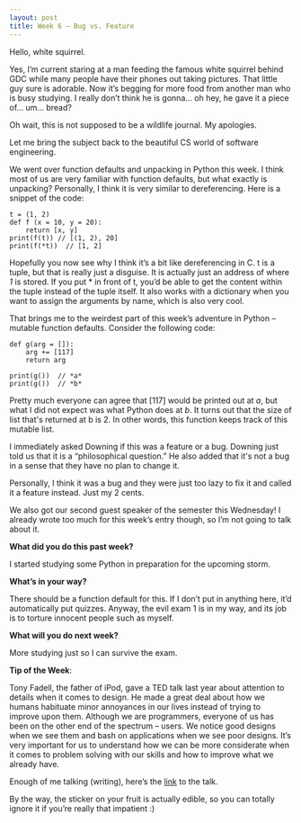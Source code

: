 ```yaml
---
layout: post
title: Week 6 – Bug vs. Feature
---
```

Hello, white squirrel.


Yes, I’m current staring at a man feeding the famous white squirrel behind GDC while many people have their phones out taking pictures. That little guy sure is adorable. Now it’s begging for more food from another man who is busy studying. I really don’t think he is gonna… oh hey, he gave it a piece of… um… bread?


Oh wait, this is not supposed to be a wildlife journal. My apologies.


Let me bring the subject back to the beautiful CS world of software engineering. 


We went over function defaults and unpacking in Python this week. I think most of us are very familiar with function defaults, but what exactly is unpacking? Personally, I think it is very similar to dereferencing. Here is a snippet of the code:

```
t = (1, 2)
def f (x = 10, y = 20):
	return [x, y]
print(f(t))	// [(1, 2), 20]
print(f(*t))  // [1, 2]
```

Hopefully you now see why I think it’s a bit like dereferencing in C. t is a tuple, but that is really just a disguise. It is actually just an address of where *1* is stored. If you put * in front of t, you’d be able to get the content within the tuple instead of the tuple itself. It also works with a dictionary when you want to assign the arguments by name, which is also very cool.


That brings me to the weirdest part of this week’s adventure in Python – mutable function defaults. Consider the following code:

```
def g(arg = []):
	arg += [117]
	return arg

print(g())	// *a*
print(g())	// *b*
```

Pretty much everyone can agree that [117] would be printed out at *a*, but what I did not expect was what Python does at *b*. It turns out that the size of list that's returned at b is 2. In other words, this function keeps track of this mutable list.

I immediately asked Downing if this was a feature or a bug. Downing just told us that it is a “philosophical question.” He also added that it's not a bug in a sense that they have no plan to change it.


Personally, I think it was a bug and they were just too lazy to fix it and called it a feature instead. Just my 2 cents. 


We also got our second guest speaker of the semester this Wednesday! I already wrote too much for this week’s entry though, so I’m not going to talk about it.



**What did you do this past week?**


I started studying some Python in preparation for the upcoming storm.


**What’s in your way?**


There should be a function default for this. If I don’t put in anything here, it’d automatically put quizzes. Anyway, the evil exam 1 is in my way, and its job is to torture innocent people such as myself.


**What will you do next week?**


More studying just so I can survive the exam.


**Tip of the Week**: 


Tony Fadell, the father of iPod, gave a TED talk last year about attention to details when it comes to design. He made a great deal about how we humans habituate minor annoyances in our lives instead of trying to improve upon them. Although we are programmers, everyone of us has been on the other end of the spectrum – users. We notice good designs when we see them and bash on applications when we see poor designs. It’s very important for us to understand how we can be more considerate when it comes to problem solving with our skills and how to improve what we already have.

Enough of me talking (writing), here’s the [link]( http://www.ted.com/talks/tony_fadell_the_first_secret_of_design_is_noticing) to the talk.

By the way, the sticker on your fruit is actually edible, so you can totally ignore it if you’re really that impatient :)
